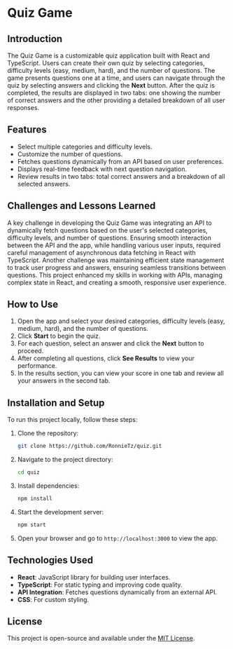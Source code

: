 # Quiz Game

## Introduction

The Quiz Game is a customizable quiz application built with React and TypeScript. Users can create their own quiz by selecting categories, difficulty levels (easy, medium, hard), and the number of questions. The game presents questions one at a time, and users can navigate through the quiz by selecting answers and clicking the **Next** button. After the quiz is completed, the results are displayed in two tabs: one showing the number of correct answers and the other providing a detailed breakdown of all user responses.

## Features
- Select multiple categories and difficulty levels.
- Customize the number of questions.
- Fetches questions dynamically from an API based on user preferences.
- Displays real-time feedback with next question navigation.
- Review results in two tabs: total correct answers and a breakdown of all selected answers.

## Challenges and Lessons Learned

A key challenge in developing the Quiz Game was integrating an API to dynamically fetch questions based on the user's selected categories, difficulty levels, and number of questions. Ensuring smooth interaction between the API and the app, while handling various user inputs, required careful management of asynchronous data fetching in React with TypeScript. Another challenge was maintaining efficient state management to track user progress and answers, ensuring seamless transitions between questions. This project enhanced my skills in working with APIs, managing complex state in React, and creating a smooth, responsive user experience.

## How to Use

1. Open the app and select your desired categories, difficulty levels (easy, medium, hard), and the number of questions.
2. Click **Start** to begin the quiz.
3. For each question, select an answer and click the **Next** button to proceed.
4. After completing all questions, click **See Results** to view your performance.
5. In the results section, you can view your score in one tab and review all your answers in the second tab.

## Installation and Setup

To run this project locally, follow these steps:

1. Clone the repository:
    ```bash
    git clone https://github.com/RonnieTz/quiz.git
    ```

2. Navigate to the project directory:
    ```bash
    cd quiz
    ```

3. Install dependencies:
    ```bash
    npm install
    ```

4. Start the development server:
    ```bash
    npm start
    ```

5. Open your browser and go to `http://localhost:3000` to view the app.

## Technologies Used
- **React**: JavaScript library for building user interfaces.
- **TypeScript**: For static typing and improving code quality.
- **API Integration**: Fetches questions dynamically from an external API.
- **CSS**: For custom styling.

## License

This project is open-source and available under the [MIT License](LICENSE).

